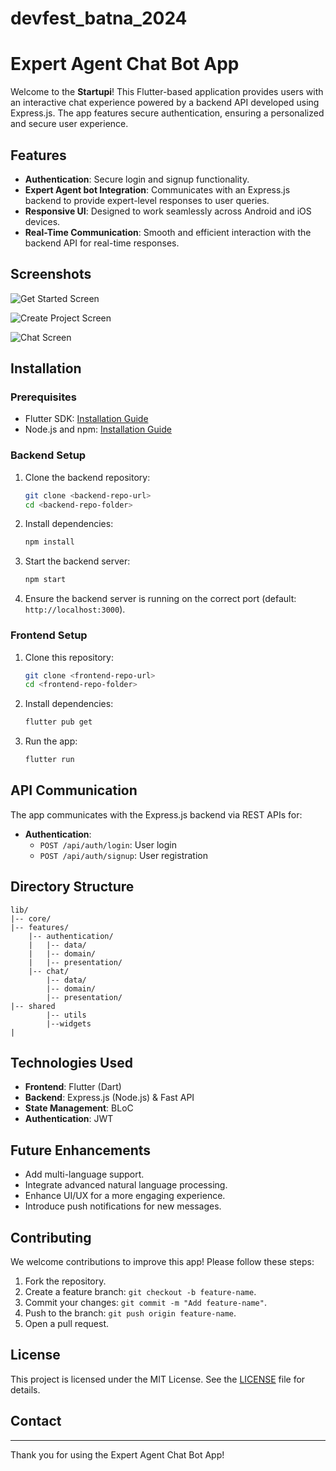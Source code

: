 # devfest_batna_2024
# Expert Agent Chat Bot App

Welcome to the **Startupi**! This Flutter-based application provides users with an interactive chat experience powered by a backend API developed using Express.js. The app features secure authentication, ensuring a personalized and secure user experience.

## Features

- **Authentication**: Secure login and signup functionality.
- **Expert Agent bot Integration**: Communicates with an Express.js backend to provide expert-level responses to user queries.
- **Responsive UI**: Designed to work seamlessly across Android and iOS devices.
- **Real-Time Communication**: Smooth and efficient interaction with the backend API for real-time responses.

## Screenshots
![Get Started Screen](readmeAssets/getstartedscreen.png)

![Create Project Screen](readmeAssets/createprojectscreen.png)

![Chat Screen](readmeAssets/chatbotscreen.png)


## Installation

### Prerequisites

- Flutter SDK: [Installation Guide](https://flutter.dev/docs/get-started/install)
- Node.js and npm: [Installation Guide](https://nodejs.org/en/download/)

### Backend Setup

1. Clone the backend repository:
   ```bash
   git clone <backend-repo-url>
   cd <backend-repo-folder>
   ```

2. Install dependencies:
   ```bash
   npm install
   ```

3. Start the backend server:
   ```bash
   npm start
   ```

4. Ensure the backend server is running on the correct port (default: `http://localhost:3000`).

### Frontend Setup

1. Clone this repository:
   ```bash
   git clone <frontend-repo-url>
   cd <frontend-repo-folder>
   ```

2. Install dependencies:
   ```bash
   flutter pub get
   ```

3. Run the app:
   ```bash
   flutter run
   ```

## API Communication

The app communicates with the Express.js backend via REST APIs for:

- **Authentication**:
  - `POST /api/auth/login`: User login
  - `POST /api/auth/signup`: User registration

## Directory Structure

```
lib/
|-- core/
|-- features/
    |-- authentication/
    |   |-- data/
    |   |-- domain/
    |   |-- presentation/
    |-- chat/
        |-- data/
        |-- domain/
        |-- presentation/
|-- shared
        |-- utils
        |--widgets
|
```

## Technologies Used

- **Frontend**: Flutter (Dart)
- **Backend**: Express.js (Node.js) & Fast API
- **State Management**: BLoC
- **Authentication**: JWT

## Future Enhancements

- Add multi-language support.
- Integrate advanced natural language processing.
- Enhance UI/UX for a more engaging experience.
- Introduce push notifications for new messages.

## Contributing

We welcome contributions to improve this app! Please follow these steps:

1. Fork the repository.
2. Create a feature branch: `git checkout -b feature-name`.
3. Commit your changes: `git commit -m "Add feature-name"`.
4. Push to the branch: `git push origin feature-name`.
5. Open a pull request.

## License

This project is licensed under the MIT License. See the [LICENSE](LICENSE) file for details.

## Contact

---

Thank you for using the Expert Agent Chat Bot App!


